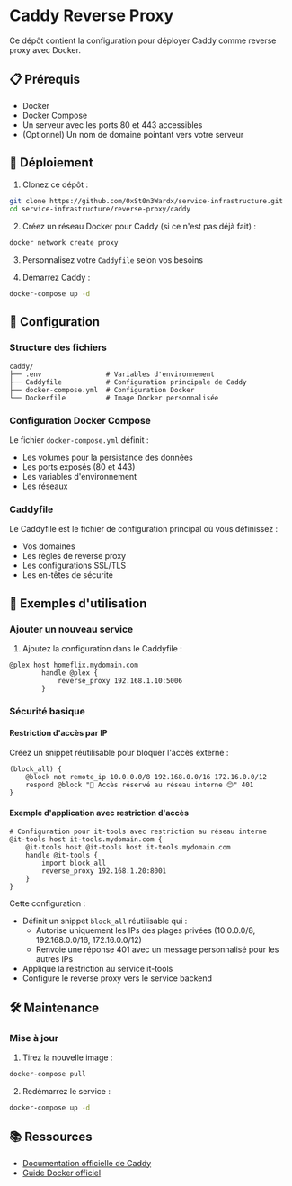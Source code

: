 # Caddy Reverse Proxy

Ce dépôt contient la configuration pour déployer Caddy comme reverse proxy avec Docker.

## 📋 Prérequis

- Docker
- Docker Compose
- Un serveur avec les ports 80 et 443 accessibles
- (Optionnel) Un nom de domaine pointant vers votre serveur

## 🚀 Déploiement

1. Clonez ce dépôt :
```bash
git clone https://github.com/0xSt0n3Wardx/service-infrastructure.git
cd service-infrastructure/reverse-proxy/caddy
```

2. Créez un réseau Docker pour Caddy (si ce n'est pas déjà fait) :
```bash
docker network create proxy
```

3. Personnalisez votre `Caddyfile` selon vos besoins

4. Démarrez Caddy :
```bash
docker-compose up -d
```

## 🔧 Configuration

### Structure des fichiers

```
caddy/
├── .env                # Variables d'environnement
├── Caddyfile           # Configuration principale de Caddy
├── docker-compose.yml  # Configuration Docker
└── Dockerfile          # Image Docker personnalisée
```

### Configuration Docker Compose

Le fichier `docker-compose.yml` définit :
- Les volumes pour la persistance des données
- Les ports exposés (80 et 443)
- Les variables d'environnement
- Les réseaux

### Caddyfile

Le Caddyfile est le fichier de configuration principal où vous définissez :
- Vos domaines
- Les règles de reverse proxy
- Les configurations SSL/TLS
- Les en-têtes de sécurité

## 📝 Exemples d'utilisation

### Ajouter un nouveau service

1. Ajoutez la configuration dans le Caddyfile :

```
@plex host homeflix.mydomain.com
        handle @plex {
            reverse_proxy 192.168.1.10:5006
        }
```

### Sécurité basique


#### Restriction d'accès par IP
Créez un snippet réutilisable pour bloquer l'accès externe :
```
(block_all) {
    @block not remote_ip 10.0.0.0/8 192.168.0.0/16 172.16.0.0/12
    respond @block "🚫 Accès réservé au réseau interne 😊" 401
}
```

#### Exemple d'application avec restriction d'accès

```
# Configuration pour it-tools avec restriction au réseau interne
@it-tools host it-tools.mydomain.com {
    @it-tools host @it-tools host it-tools.mydomain.com
    handle @it-tools {
        import block_all
        reverse_proxy 192.168.1.20:8001
    }
}
```

Cette configuration :
- Définit un snippet `block_all` réutilisable qui :
  - Autorise uniquement les IPs des plages privées (10.0.0.0/8, 192.168.0.0/16, 172.16.0.0/12)
  - Renvoie une réponse 401 avec un message personnalisé pour les autres IPs
- Applique la restriction au service it-tools
- Configure le reverse proxy vers le service backend

## 🛠 Maintenance

### Mise à jour

1. Tirez la nouvelle image :

```bash
docker-compose pull
```

2. Redémarrez le service :

```bash
docker-compose up -d
```

## 📚 Ressources

- [Documentation officielle de Caddy](https://caddyserver.com/docs/)
- [Guide Docker officiel](https://docs.docker.com/)

